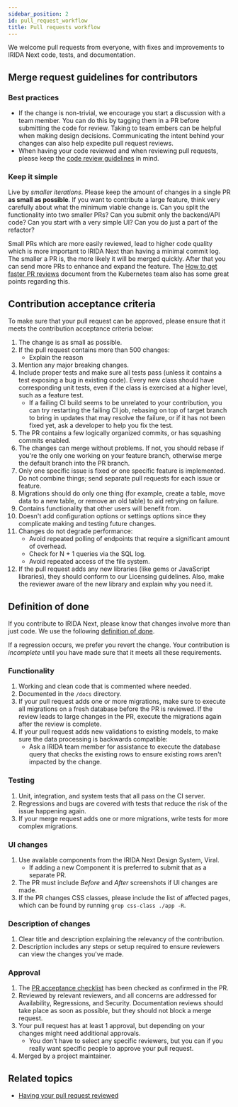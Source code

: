 ```yaml
---
sidebar_position: 2
id: pull_request_workflow
title: Pull requests workflow
---
```


We welcome pull requests from everyone, with fixes and improvements to IRIDA Next code, tests, and documentation.

## Merge request guidelines for contributors

### Best practices

* If the change is non-trivial, we encourage you start a discussion with a team member. You can do this by tagging them in a PR before submitting the code for review. Taking to team embers can be helpful when making design decisions. Communicating the intent behind your changes can also help expedite pull request reviews.
* When having your code reviewed and when reviewing pull requests, please keep the [code review guidelines](./code_review) in mind.

### Keep it simple

Live by *smaller iterations*. Please keep the amount of changes in a single PR **as small as possible**. If you want to contribute a large feature, think very carefully about what the minimum viable change is. Can you split the functionality into two smaller PRs? Can you submit only the backend/API code? Can you start with a very simple UI? Can you do just a part of the refactor?

Small PRs which are more easily reviewed, lead to higher code quality which is more important to IRIDA Next than having a minimal commit log. The smaller a PR is, the more likely it will be merged quickly. After that you can send more PRs to enhance and expand the feature. The [How to get faster PR reviews](https://github.com/kubernetes/kubernetes/blob/release-1.5/docs/devel/faster_reviews.md) document from the Kubernetes team also has some great points regarding this.

## Contribution acceptance criteria

To make sure that your pull request can be approved, please ensure that it meets the contribution acceptance criteria below:

1. The change is as small as possible.
1. If the pull request contains more than 500 changes:
   * Explain the reason
1. Mention any major breaking changes.
1. Include proper tests and make sure all tests pass (unless it contains a test exposing a bug in existing code). Every new class should have corresponding unit tests, even if the class is exercised at a higher level, such as a feature test.
   * If a failing CI build seems to be unrelated to your contribution, you can try restarting the failing CI job, rebasing on top of target branch to bring in updates that may resolve the failure, or if it has not been fixed yet, ask a developer to help you fix the test.
1. The PR contains a few logically organized commits, or has squashing commits enabled.
1. The changes can merge without problems. If not, you should rebase if you're the only one working on your feature branch, otherwise merge the default branch into the PR branch.
1. Only one specific issue is fixed or one specific feature is implemented. Do not combine things; send separate pull requests for each issue or feature.
1. Migrations should do only one thing (for example, create a table, move data to a new table, or remove an old table) to aid retrying on failure.
1. Contains functionality that other users will benefit from.
1. Doesn't add configuration options or settings options since they complicate making and testing future changes.
1. Changes do not degrade performance:
   * Avoid repeated polling of endpoints that require a significant amount of overhead.
   * Check for N + 1 queries via the SQL log.
   * Avoid repeated access of the file system.
1. If the pull request adds any new libraries (like gems or JavaScript libraries), they should conform to our Licensing guidelines. Also, make the reviewer aware of the new library and explain why you need it.

## Definition of done

If you contribute to IRIDA Next, please know that changes involve more than just code. We use the following [definition of done](https://www.agilealliance.org/glossary/definition-of-done).

If a regression occurs, we prefer you revert the change. Your contribution is *incomplete* until you have made sure that it meets all these requirements.

### Functionality

1. Working and clean code that is commented where needed.
1. Documented in the `/docs` directory.
1. If your pull request adds one or more migrations, make sure to execute all migrations on a fresh database before the PR is reviewed. If the review leads to large changes in the PR, execute the migrations again after the review is complete.
1. If your pull request adds new validations to existing models, to make sure the data processing is backwards compatible:
   * Ask a IRIDA team member for assistance to execute the database query that checks the existing rows to ensure existing rows aren't impacted by the change.

### Testing

1. Unit, integration, and system tests that all pass on the CI server.
1. Regressions and bugs are covered with tests that reduce the risk of the issue happening again.
1. If your merge request adds one or more migrations, write tests for more complex migrations.

### UI changes

1. Use available components from the IRIDA Next Design System, Viral.
   * If adding a new Component it is preferred to submit that as a separate PR.
1. The PR must include *Before* and *After* screenshots if UI changes are made.
1. If the PR changes CSS classes, please include the list of affected pages, which can be found by running `grep css-class ./app -R`.

### Description of changes

1. Clear title and description explaining the relevancy of the contribution.
1. Description includes any steps or setup required to ensure reviewers can view the changes you've made.

### Approval

1. The [PR acceptance checklist](./code_review#acceptance-checklist) has been checked as confirmed in the PR.
1. Reviewed by relevant reviewers, and all concerns are addressed for Availability, Regressions, and Security. Documentation reviews should take place as soon as possible, but they should not block a merge request.
1. Your pull request has at least 1 approval, but depending on your changes might need additional approvals.
   * You don't have to select any specific reviewers, but you can if you really want specific people to approve your pull request.
1. Merged by a project maintainer.

## Related topics
* [Having your pull request reviewed](./code_review#having-your-pull-request-reviewed)
